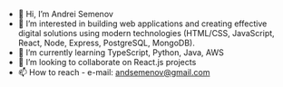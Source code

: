 - 👋 Hi, I’m Andrei Semenov
- 👀 I’m interested in building web applications and creating effective digital solutions using modern technologies (HTML/CSS, JavaScript, React, Node, Express, PostgreSQL, MongoDB).
- 🌱 I’m currently learning TypeScript, Python, Java, AWS
- 💞️ I’m looking to collaborate on React.js projects
- 📫 How to reach - e-mail: andsemenov@gmail.com

<!---
andsemenov/andsemenov is a ✨ special ✨ repository because its `README.md` (this file) appears on your GitHub profile.
You can click the Preview link to take a look at your changes.
--->
